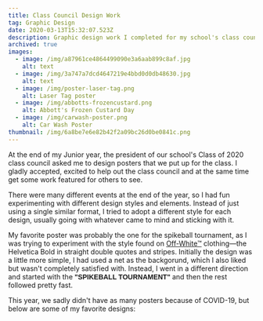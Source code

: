 ```yaml
---
title: Class Council Design Work
tag: Graphic Design
date: 2020-03-13T15:32:07.523Z
description: Graphic design work I completed for my school's class council
archived: true
images:
  - image: /img/a87961ce4864499090e3a6aab899c8af.jpg
    alt: text
  - image: /img/3a747a7dcd4647219e4bbd0d0db48630.jpg
    alt: text
  - image: /img/poster-laser-tag.png
    alt: Laser Tag poster
  - image: /img/abbotts-frozencustard.png
    alt: Abbott's Frozen Custard Day
  - image: /img/carwash-poster.png
    alt: Car Wash Poster
thumbnail: /img/6a8be7e6e82b42f2a09bc26d0be0841c.png
---
```

At the end of my Junior year, the president of our school's Class of 2020 class council asked me to design posters that we put up for the class. I gladly accepted, excited to help out the class council and at the same time get some work featured for others to see.

There were many different events at the end of the year, so I had fun experimenting with different design styles and elements. Instead of just using a single similar format, I tried to adopt a different style for each design, usually going with whatever came to mind and sticking with it. 

My favorite poster was probably the one for the spikeball tournament, as I was trying to experiment with the style found on [Off-White™️](https://off---white.com) clothing—the Helvetica Bold in straight double quotes and stripes. Initially the design was a little more simple, I had used a net as the backgorund, which I also liked but wasn't completely satisfied with. Instead, I went in a different direction and started with the <span style="font-family:helvetica; font-weight:bold;">"SPIKEBALL TOURNAMENT"</span> and then the rest followed pretty fast.

This year, we sadly didn't have as many posters because of COVID-19, but below are some of my favorite designs: